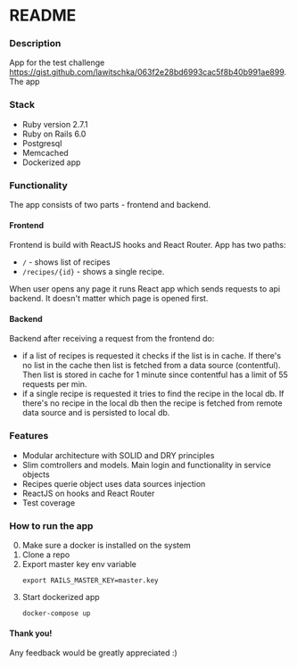 # README

### Description

App for the test challenge https://gist.github.com/lawitschka/063f2e28bd6993cac5f8b40b991ae899.
The app  

### Stack

* Ruby version 2.7.1
* Ruby on Rails 6.0
* Postgresql
* Memcached 
* Dockerized app

### Functionality

The app consists of two parts - frontend and backend.

#### Frontend

Frontend is build with ReactJS hooks and React Router.
App has two paths:

* `/` - shows list of recipes
* `/recipes/{id}` - shows a single recipe.

When user opens any page it runs React app which sends requests to api backend.
It doesn't matter which page is opened first.

#### Backend

Backend after receiving a request from the frontend do:

* if a list of recipes is requested it checks if the list is in cache.
If there's no list in the cache then list is fetched from a data source (contentful).
Then list is stored in cache for 1 minute since contentful has a limit of 55 requests per min.
* if a single recipe is requested it tries to find the recipe in the local db.
If there's no recipe in the local db then the recipe is fetched from remote data source
and is persisted to local db.  

### Features

* Modular architecture with SOLID and DRY principles
* Slim comtrollers and models. Main login and functionality in service objects
* Recipes querie object uses data sources injection 
* ReactJS on hooks and React Router  
* Test coverage

### How to run the app

0. Make sure a docker is installed on the system
1. Clone a repo
2. Export master key env variable
    ```
    export RAILS_MASTER_KEY=master.key
    ``` 
3. Start dockerized app
    ```
    docker-compose up
    ```
   
#### Thank you!
Any feedback would be greatly appreciated :)
